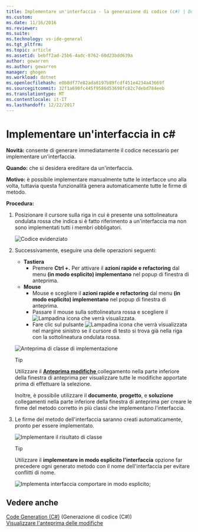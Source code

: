 ```yaml
---
title: Implementare un'interfaccia - la generazione di codice (c#) | Documenti Microsoft
ms.custom: 
ms.date: 11/16/2016
ms.reviewer: 
ms.suite: 
ms.technology: vs-ide-general
ms.tgt_pltfrm: 
ms.topic: article
ms.assetid: bebff2ad-25b6-4adc-8762-60d23bdd639a
author: gewarren
ms.author: gewarren
manager: ghogen
ms.workload: dotnet
ms.openlocfilehash: e0b8df77e82ada8197b89fcdf451e4234a43669f
ms.sourcegitcommit: 32f1a690fc445f9586d53698fc82c7debd784eeb
ms.translationtype: MT
ms.contentlocale: it-IT
ms.lasthandoff: 12/22/2017
---
```

# <a name="implement-an-interface-in-c"></a>Implementare un'interfaccia in c# #
**Novità:** consente di generare immediatamente il codice necessario per implementare un'interfaccia. 

**Quando:** che si desidera ereditare da un'interfaccia.  

**Motivo:** è possibile implementare manualmente tutte le interfacce uno alla volta, tuttavia questa funzionalità genera automaticamente tutte le firme di metodo. 

**Procedura:**

1. Posizionare il cursore sulla riga in cui è presente una sottolineatura ondulata rossa che indica si è fatto riferimento a un'interfaccia ma non sono implementati tutti i membri obbligatori.

   ![Codice evidenziato](media/interface_highlight.png)

1. Successivamente, eseguire una delle operazioni seguenti:
   * **Tastiera**
     * Premere **Ctrl +.** Per attivare il **azioni rapide e refactoring** dal menu **(in modo esplicito) implementano** nel popup di finestra di anteprima.
   * **Mouse**
     * Mouse e scegliere il **azioni rapide e refactoring** dal menu **(in modo esplicito) implementano** nel popup di finestra di anteprima.
     * Passare il mouse sulla sottolineatura rossa e scegliere il ![Lampadina](media/bulb.png) icona che verrà visualizzata.
     * Fare clic sul pulsante ![Lampadina](media/bulb.png) icona che verrà visualizzata nel margine sinistro se il cursore di testo si trova già nella riga con la sottolineatura ondulata rossa.

   ![Anteprima di classe di implementazione](media/interface_preview.png)

   >[!TIP]
   >Utilizzare il [ **Anteprima modifiche** ](../../ide/preview-changes.md) collegamento nella parte inferiore della finestra di anteprima per visualizzare tutte le modifiche apportate prima di effettuare la selezione.
   >
   >Inoltre, è possibile utilizzare il **documento**, **progetto**, e **soluzione** collegamenti nella parte inferiore della finestra di anteprima per creare le firme del metodo corretto in più classi che implementano l'interfaccia.

1. Le firme del metodo dell'interfaccia saranno creati automaticamente, pronto per essere implementato.

   ![Implementare il risultato di classe](media/interface_result.png)

   >[!TIP]
   >Utilizzare il **implementare in modo esplicito l'interfaccia** opzione far precedere ogni generato metodo con il nome dell'interfaccia per evitare conflitti di nome.
   >
   >![Implementa interfaccia comportare in modo esplicito](media/interface_explicitresult.png); 

## <a name="see-also"></a>Vedere anche  
[Code Generation (C#)](../code-generation-csharp.md) (Generazione di codice (C#))  
[Visualizzare l'anteprima delle modifiche](../../ide/preview-changes.md)  
